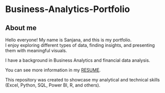 # Business-Analytics-Portfolio
## About me
Hello everyone! My name is Sanjana, and this is my portfolio.  
I enjoy exploring different types of data, finding insights, and presenting them with meaningful visuals.  

I have a background in Business Analytics and financial data analysis.  

You can see more information in my [RESUME](Resume.pdf).  

This repository was created to showcase my analytical and technical skills (Excel, Python, SQL, Power BI, R, and others).  

